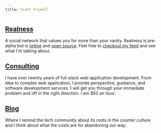 ```yaml
---
title: Scott Fryxell
---
```


## [Realness](/realness.html)
A social network that values you for more than your vanity. Realness is pre-alpha but is [online](https://realness.online) and [open source](https://github.com/scott-fryxell/realness).
Feel free to [checkout my feed](/feed.html) and see what I'm talking about.

## [Consulting](/consulting.html)
I have over twenty years of full stack web application development. From idea to complex web application, I provide perspective, guidance, and software development services. I will get you through your immediate problem and off in the right direction. I am $50 an hour.

## [Blog](/blog.html)
Where I remind the tech community about its roots in the counter culture and I think about what the costs are for abandoning our way.
